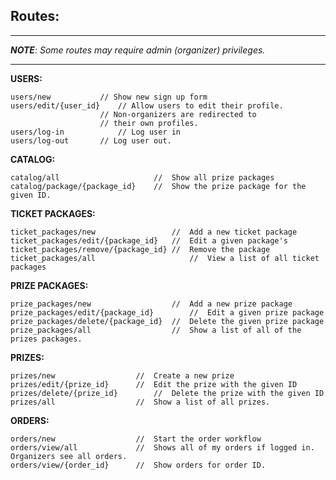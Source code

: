 Routes:
-------
---
***NOTE**: Some routes may require admin (organizer) privileges.*

---

**USERS:**

`````
users/new 			// Show new sign up form
users/edit/{user_id}	// Allow users to edit their profile.
					// Non-organizers are redirected to
					// their own profiles.
users/log-in			// Log user in
users/log-out		// Log user out.
`````

**CATALOG:**

`````
catalog/all						//	Show all prize packages
catalog/package/{package_id}	//	Show the prize package for the given ID.
`````

**TICKET PACKAGES:**

`````
ticket_packages/new					//	Add a new ticket package
ticket_packages/edit/{package_id}	//	Edit a given package's
ticket_packages/remove/{package_id}	//	Remove the package
ticket_packages/all 					//	View a list of all ticket packages
`````

**PRIZE PACKAGES:**

`````
prize_packages/new					//	Add a new prize package
prize_packages/edit/{package_id}		//	Edit a given prize package
prize_packages/delete/{package_id}	//	Delete the given prize package
prize_packages/all 					//	Show a list of all of the prizes packages.
`````

**PRIZES:**

`````
prizes/new					//	Create a new prize
prizes/edit/{prize_id}		//	Edit the prize with the given ID
prizes/delete/{prize_id}		//	Delete the prize with the given ID
prizes/all 					//	Show a list of all prizes.
`````

**ORDERS:**

`````
orders/new					//	Start the order workflow
orders/view/all				//	Shows all of my orders if logged in. Organizers see all orders.
orders/view/{order_id}		//	Show orders for order ID.
`````